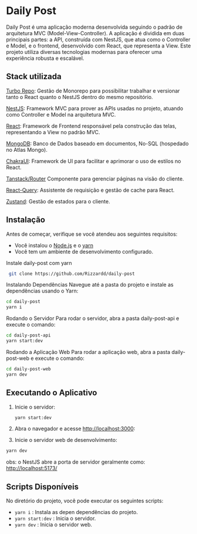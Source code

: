 
# Daily Post

Daily Post é uma aplicação moderna desenvolvida seguindo o padrão de arquitetura MVC (Model-View-Controller). A aplicação é dividida em duas principais partes: a API, construída com NestJS, que atua como o Controller e Model, e o frontend, desenvolvido com React, que representa a View. Este projeto utiliza diversas tecnologias modernas para oferecer uma experiência robusta e escalável.


## Stack utilizada

[Turbo Repo](https://turbo.build/repo): Gestão de Monorepo para possibilitar trabalhar e versionar tanto o React quanto o NestJS dentro do mesmo repositório.

[NestJS](https://docs.nestjs.com): Framework MVC para prover as APIs usadas no projeto, atuando como Controller e Model na arquitetura MVC.

[React](https://react.dev):  Framework de Frontend responsável pela construção das telas, representando a View no padrão MVC.

[MongoDB](https://www.mongodb.com):   Banco de Dados baseado em documentos, No-SQL (hospedado no Atlas Mongo).

[ChakraUI](https://v2.chakra-ui.com): Framework de UI para facilitar e aprimorar o uso de estilos no React.

[Tanstack/Router](https://tanstack.com/router/latest) Componente para gerenciar páginas na visão do cliente.

[React-Query](https://tanstack.com/query/latest): Assistente de requisição e gestão de cache para React.

[Zustand](https://zustand-demo.pmnd.rs): Gestão de estados para o cliente.
## Instalação

Antes de começar, verifique se você atendeu aos seguintes requisitos:

- Você instalou o [Node.js](https://nodejs.org/) e o [yarn](https://classic.yarnpkg.com/lang/en/docs/install/#windows-stable/)
- Você tem um ambiente de desenvolvimento configurado.


Instale daily-post com yarn

```bash
 git clone https://github.com/Rizzardd/daily-post
```

Instalando Dependências
Navegue até a pasta do projeto e instale as dependências usando o Yarn:

```bash
cd daily-post
yarn i
```

Rodando o Servidor
Para rodar o servidor, abra a pasta daily-post-api e execute o comando:

```bash
cd daily-post-api
yarn start:dev
```

Rodando a Aplicação Web
Para rodar a aplicação web, abra a pasta daily-post-web e execute o comando:

```bash
cd daily-post-web
yarn dev
```


## Executando o Aplicativo

1. Inicie o servidor:

   ```bash
   yarn start:dev
   ```
2. Abra o navegador e acesse [http://localhost:3000](http://localhost:3000):

3. Inicie o servidor web de desenvolvimento:
```bash
yarn dev
``` 
obs: o NestJS abre a porta de servidor geralmente como: [http://localhost:5173/](http://localhost:5173/)


## Scripts Disponíveis

No diretório do projeto, você pode executar os seguintes scripts:
- `yarn i` : Instala as depen dependências do projeto.
- `yarn start:dev` : Inicia o servidor.
- `yarn dev` : Inicia o servidor web.

